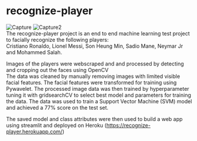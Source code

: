 # recognize-player
![Capture](https://user-images.githubusercontent.com/54807024/123533783-8f7cbb00-d6ab-11eb-98aa-c3c8f07657d8.JPG)
![Capture2](https://user-images.githubusercontent.com/54807024/123533840-1af64c00-d6ac-11eb-8cdb-37b776cf1f9d.JPG)<br>
The recognize-player project is an end to end machine learning test project to facially recognize the following players: <br>
Cristiano Ronaldo, Lionel Messi, Son Heung Min, Sadio Mane, Neymar Jr and Mohammed Salah.

Images of the players were webscraped and  and processed by detecting and cropping out the faces using OpenCV<br>
The data was cleaned by manually removing images with limited visible facial features.
The facial features were transformed for training using Pywavelet.
The processed image data was then trained  by hyperparameter tuning it with gridsearchCV to select best model and parameters for training the data.
The data was used to  train a Support Vector Machine (SVM) model and achieved a 77% score on the test set.

The saved model and class attributes were then used to build a web app using streamlit and deployed on Heroku (https://recognize-player.herokuapp.com/)








